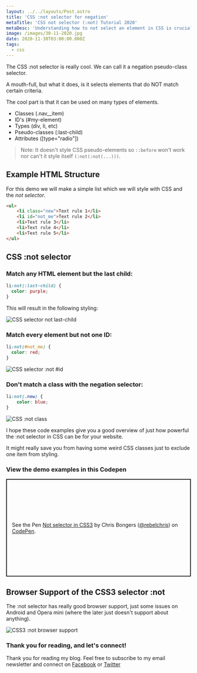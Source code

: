 ```yaml
---
layout: ../../layouts/Post.astro
title: 'CSS :not selector for negation'
metaTitle: 'CSS not selector (:not) Tutorial 2020'
metaDesc: 'Understanding how to not select an element in CSS is crucial. Learn in this Guide how to use the CSS not selector with examples.'
image: /images/30-11-2020.jpg
date: 2020-11-30T03:00:00.000Z
tags:
  - css
---
```

The CSS :not selector is really cool. We can call it a negation pseudo-class selector.

A mouth-full, but what it does, is it selects elements that do NOT match certain criteria.

The cool part is that it can be used on many types of elements.

- Classes (.nav__item)
- ID's (#my-element)
- Types (div, li, etc)
- Pseudo-classes (:last-child)
- Attributes ([type="radio"])

> Note: It doesn't style CSS pseudo-elements so `::before` won't work nor can't it style itself `(:not(:not(...)))`.

## Example HTML Structure

For this demo we will make a simple list which we will style with CSS and the *not selector*.

```html
<ul>
	<li class="new">Text rule 1</li>
	<li id="not_me">Text rule 2</li>
	<li>Text rule 3</li>
	<li>Text rule 4</li>
	<li>Text rule 5</li>
</ul>
```

## CSS :not selector

### Match any HTML element but the last child:

```css
li:not(:last-child) {
  color: purple;
}
```

This will result in the following styling:

![CSS selector not last-child](https://cdn.hashnode.com/res/hashnode/image/upload/v1606286771853/f07ywuf14.png)

### Match every element but not one ID:

```css
li:not(#not_me) {
  color: red;
}
```

![CSS selector :not #id ](https://cdn.hashnode.com/res/hashnode/image/upload/v1606286835872/Puub6uBfL.png)

### Don't match a class with the negation selector:

```css
li:not(.new) {
	color: blue;
}
```

![CSS :not class](https://cdn.hashnode.com/res/hashnode/image/upload/v1606286877065/NBCP06GVV.png)

I hope these code examples give you a good overview of just how powerful the :not selector in CSS can be for your website.

It might really save you from having some weird CSS classes just to exclude one item from styling.

### View the demo examples in this Codepen

<p class="codepen" data-height="265" data-theme-id="dark" data-default-tab="css,result" data-user="rebelchris" data-slug-hash="gOwYXRr" style="height: 265px; box-sizing: border-box; display: flex; align-items: center; justify-content: center; border: 2px solid; margin: 1em 0; padding: 1em;" data-pen-title="CSS :not selector">
  <span>See the Pen <a href="https://codepen.io/rebelchris/pen/gOwYXRr">
  Not selector in CSS3</a> by Chris Bongers (<a href="https://codepen.io/rebelchris">@rebelchris</a>)
  on <a href="https://codepen.io">CodePen</a>.</span>
</p>
<script async src="https://static.codepen.io/assets/embed/ei.js"></script>

## Browser Support of the CSS3 selector :not

The :not selector has really good browser support, just some issues on Android and Opera mini (where the later just doesn't support about anything).

![CSS3 :not browser support](https://caniuse.bitsofco.de/static/v1/mdn-css__selectors__not-1606287012854.png)

### Thank you for reading, and let's connect!

Thank you for reading my blog. Feel free to subscribe to my email newsletter and connect on [Facebook](https://www.facebook.com/DailyDevTipsBlog) or [Twitter](https://twitter.com/DailyDevTips1)
